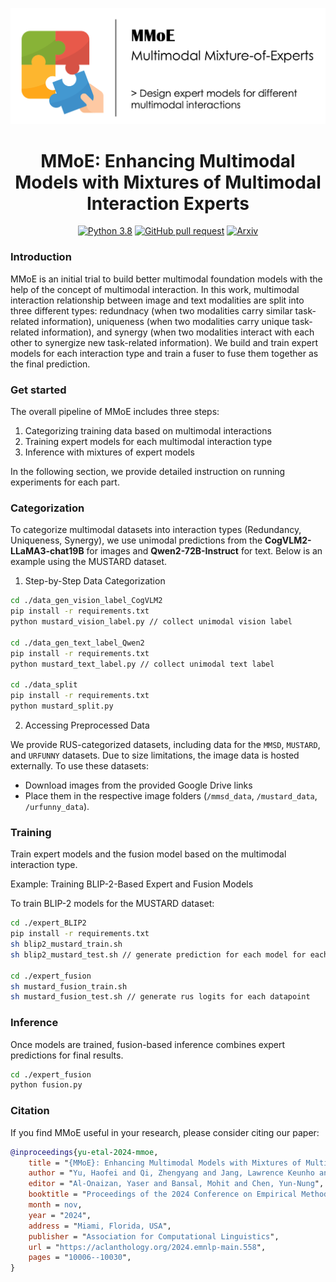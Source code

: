 ![mmoe](assets/mmoe.png)

<h1 align="center">MMoE: Enhancing Multimodal Models with Mixtures of Multimodal Interaction Experts</h1>

<div align="center">



[![Python 3.8](https://img.shields.io/badge/python-%E2%89%A53.10-blue)](https://www.python.org/downloads/release/python-3109/)
[![GitHub pull request](https://img.shields.io/badge/PRs-welcome-orange)](https://github.com/hiyouga/LLaMA-Factory/pulls)
[![Arxiv](https://img.shields.io/badge/arXiv-2311.09580-b31b1b)](https://arxiv.org/abs/2311.09580)

</div>

### Introduction

MMoE is an initial trial to build better multimodal foundation models with the help of the concept of multimodal interaction. In this work, multimodal interaction relationship between image and text modalities are split into three different types: redundnacy (when two modalities carry similar task-related information), uniqueness (when two modalities carry unique task-related information), and synergy (when two modalities interact with each other to synergize new task-related information). We build and train expert models for each interaction type and train a fuser to fuse them together as the final prediction.

### Get started

The overall pipeline of MMoE includes three steps:

1. Categorizing training data based on multimodal interactions
2. Training expert models for each multimodal interaction type
3. Inference with mixtures of expert models

In the following section, we provide detailed instruction on running experiments for each part.

### Categorization

To categorize multimodal datasets into interaction types (Redundancy, Uniqueness, Synergy), we use unimodal predictions from the **CogVLM2-LLaMA3-chat19B** for images and **Qwen2-72B-Instruct** for text. Below is an example using the MUSTARD dataset.

1. Step-by-Step Data Categorization

```bash
cd ./data_gen_vision_label_CogVLM2
pip install -r requirements.txt
python mustard_vision_label.py // collect unimodal vision label

cd ./data_gen_text_label_Qwen2
pip install -r requirements.txt
python mustard_text_label.py // collect unimodal text label

cd ./data_split
pip install -r requirements.txt
python mustard_split.py
```

2. Accessing Preprocessed Data

We provide RUS-categorized datasets, including data for the `MMSD`, `MUSTARD`, and `URFUNNY` datasets. Due to size limitations, the image data is hosted externally. To use these datasets:

- Download images from the provided Google Drive links
- Place them in the respective image folders (`/mmsd_data`, `/mustard_data`, `/urfunny_data`).

### Training

Train expert models and the fusion model based on the multimodal interaction type.

Example: Training BLIP-2-Based Expert and Fusion Models

To train BLIP-2 models for the MUSTARD dataset:

```bash
cd ./expert_BLIP2
pip install -r requirements.txt
sh blip2_mustard_train.sh
sh blip2_mustard_test.sh // generate prediction for each model for each datapoint

cd ./expert_fusion
sh mustard_fusion_train.sh
sh mustard_fusion_test.sh // generate rus logits for each datapoint
```

### Inference

Once models are trained, fusion-based inference combines expert predictions for final results.

```bash
cd ./expert_fusion
python fusion.py
```

### Citation

If you find MMoE useful in your research, please consider citing our paper:

```bibtex
@inproceedings{yu-etal-2024-mmoe,
    title = "{MMoE}: Enhancing Multimodal Models with Mixtures of Multimodal Interaction Experts",
    author = "Yu, Haofei and Qi, Zhengyang and Jang, Lawrence Keunho and Salakhutdinov, Russ and Morency, Louis-Philippe and Liang, Paul Pu",
    editor = "Al-Onaizan, Yaser and Bansal, Mohit and Chen, Yun-Nung",
    booktitle = "Proceedings of the 2024 Conference on Empirical Methods in Natural Language Processing",
    month = nov,
    year = "2024",
    address = "Miami, Florida, USA",
    publisher = "Association for Computational Linguistics",
    url = "https://aclanthology.org/2024.emnlp-main.558",
    pages = "10006--10030",
}

```
